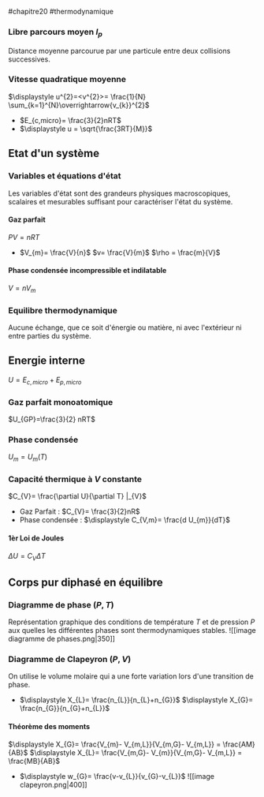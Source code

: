 #chapitre20 #thermodynamique 
### Libre parcours moyen $l_{p}$
Distance moyenne parcourue par une particule entre deux collisions successives. 
### Vitesse quadratique moyenne 
$\displaystyle u^{2}=<v^{2}>= \frac{1}{N} \sum_{k=1}^{N}\overrightarrow{v_{k}}^{2}$ 
- $E_{c,micro}= \frac{3}{2}nRT$
- $\displaystyle u = \sqrt{\frac{3RT}{M}}$ 

## Etat d'un système 
### Variables et équations d'état 
Les variables d'état sont des grandeurs physiques macroscopiques, scalaires et mesurables suffisant pour caractériser l'état du système. 
#### Gaz parfait 
$PV = nRT$
- $V_{m}= \frac{V}{n}$     $v= \frac{V}{m}$    $\rho = \frac{m}{V}$ 
#### Phase condensée incompressible et indilatable
$V = nV_{m}$ 
### Equilibre thermodynamique 
Aucune échange, que ce soit d'énergie ou matière, ni avec l'extérieur ni entre parties du système.

## Energie interne 
$U=E_{c,micro} + E_{p,micro}$ 
### Gaz parfait monoatomique 
$U_{GP}=\frac{3}{2} nRT$ 
### Phase condensée 
$U_{m}= U_{m}(T)$
### Capacité thermique à $V$ constante
$C_{V}= \frac{\partial U}{\partial T} |_{V}$ 
- Gaz Parfait : $C_{V}= \frac{3}{2}nR$ 
- Phase condensée : $\displaystyle C_{V,m}= \frac{d U_{m}}{dT}$  
#### 1èr Loi de Joules 
$\Delta U = C_{V}\Delta T$ 

## Corps pur diphasé en équilibre 
### Diagramme de phase $(P,T)$ 
Représentation graphique des conditions de température $T$ et de pression $P$ aux quelles les différentes phases sont thermodynamiques stables. 
![[image diagramme de phases.png|350]]
### Diagramme de Clapeyron $(P, V)$ 
On utilise le volume molaire qui a une forte variation lors d'une transition de phase. 
- $\displaystyle X_{L}= \frac{n_{L}}{n_{L}+n_{G}}$      $\displaystyle X_{G}= \frac{n_{G}}{n_{G}+n_{L}}$ 
#### Théorème des moments 
$\displaystyle X_{G}= \frac{V_{m}- V_{m,L}}{V_{m,G}- V_{m,L}} = \frac{AM}{AB}$ 
$\displaystyle X_{L}= \frac{V_{m,G}- V_{m}}{V_{m,G}- V_{m,L}} = \frac{MB}{AB}$ 
- $\displaystyle w_{G}= \frac{v-v_{L}}{v_{G}-v_{L}}$ 
![[image clapeyron.png|400]] 
